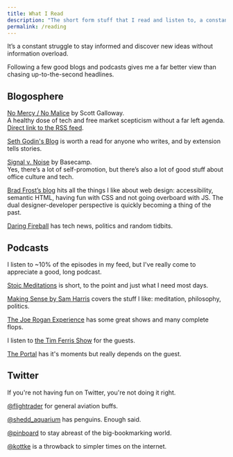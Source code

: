 ```yaml
---
title: What I Read
description: "The short form stuff that I read and listen to, a constantly evolving list"
permalink: /reading
--- 
```


It’s a constant struggle to stay informed and discover new ideas without information overload. 

Following a few good blogs and podcasts gives me a far better view than chasing up-to-the-second headlines. 

## Blogosphere 

[No Mercy / No Malice](https://www.profgalloway.com) by Scott Galloway.<br>
A healthy dose of tech and free market scepticism without a far left agenda. [Direct link to the RSS feed](https://api.profgalloway.com/feed/). 

[Seth Godin's Blog](https://seths.blog) is worth a read for anyone who writes, and by extension tells stories. 

[Signal v. Noise](https://m.signalvnoise.com) by Basecamp.<br>
 Yes, there’s a lot of self-promotion, but there’s also a lot of good stuff about office culture and tech. 

[Brad Frost’s blog](https://bradfrost.com) hits all the things I like about web design: accessibility, semantic HTML, having fun with CSS and not going overboard with JS. The dual designer-developer perspective is quickly becoming a thing of the past.

[Daring Fireball](https://daringfireball.net) has tech news, politics and random tidbits. 

## Podcasts 

I listen to ~10% of the episodes in my feed, but I've really come to appreciate a good, long podcast. 

[Stoic Meditations](https://podcasts.apple.com/us/podcast/stoic-meditations/id1328933559) is short, to the point and just what I need most days. 

[Making Sense by Sam Harris](https://samharris.org/podcast/) covers the stuff I like: meditation, philosophy, politics.

[The Joe Rogan Experience](http://podcasts.joerogan.net) has some great shows and many complete flops. 

I listen to [the Tim Ferris Show](https://tim.blog/podcast/) for the guests. 

[The Portal](https://podcasts.apple.com/us/podcast/the-portal/id1469999563) has it's moments but really depends on the guest. 

## Twitter 

If you're not having fun on Twitter, you're not doing it right. 

[@flightrader](https://twitter.com/flightradar24) for general aviation buffs.

[@shedd_aquarium](https://twitter.com/shedd_aquarium) has penguins. Enough said. 

[@pinboard](https://twitter.com/pinboard) to stay abreast of the big-bookmarking world. 

[@kottke](https://twitter.com/kottke) is a throwback to simpler times on the internet.
